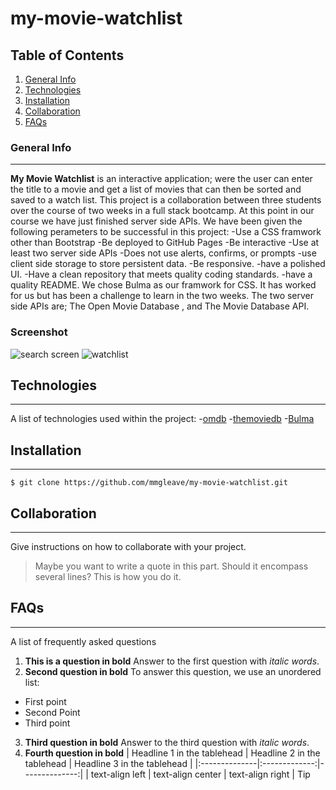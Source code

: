 # my-movie-watchlist

## Table of Contents
1. [General Info](#general-info)
2. [Technologies](#technologies)
3. [Installation](#installation)
4. [Collaboration](#collaboration)
5. [FAQs](#faqs)
### General Info
***
**My Movie Watchlist** is an interactive application; were the user can enter the title to a movie and get a list of movies that can then be sorted and saved to a watch list. This project is a collaboration between three students over the course of two weeks in a full stack bootcamp. 
At this point in our course we have just finished server side APIs. We have been given the following perameters to be successful in this project:
-Use a CSS framwork other than Bootstrap
-Be deployed to GitHub Pages
-Be interactive
-Use at least two server side APIs
-Does not use alerts, confirms, or prompts
-use client side storage to store persistent data.
-Be responsive.
-have a polished UI.
-Have a clean repository that meets quality coding standards.
-have a quality README.
We chose Bulma as our framwork for CSS. It has worked for us but has been a challenge to learn in the two weeks. The two server side APIs are; The Open Movie Database , and The Movie Database API.

### Screenshot
![search screen](http://prnt.sc/12ecqid)
![watchlist](http://prnt.sc/12ecto8)
## Technologies
***
A list of technologies used within the project:
-[omdb]("http://www.omdbapi.com/?apikey=acd97009&type=movie&page=1&t=")
-[themoviedb]("https://api.themoviedb.org/3/trending/movie/week?api_key=f23e2048f00b4587198656f119cb73f4")
-[Bulma]("https://cdn.jsdelivr.net/npm/bulma@0.9.2/css/bulma.min.css")

## Installation
***
```
$ git clone https://github.com/mmgleave/my-movie-watchlist.git

```
## Collaboration
***
Give instructions on how to collaborate with your project.
> Maybe you want to write a quote in this part. 
> Should it encompass several lines?
> This is how you do it.
## FAQs
***
A list of frequently asked questions
1. **This is a question in bold**
Answer to the first question with _italic words_. 
2. __Second question in bold__ 
To answer this question, we use an unordered list:
* First point
* Second Point
* Third point
3. **Third question in bold**
Answer to the third question with *italic words*.
4. **Fourth question in bold**
| Headline 1 in the tablehead | Headline 2 in the tablehead | Headline 3 in the tablehead |
|:--------------|:-------------:|--------------:|
| text-align left | text-align center | text-align right |
 Tip
